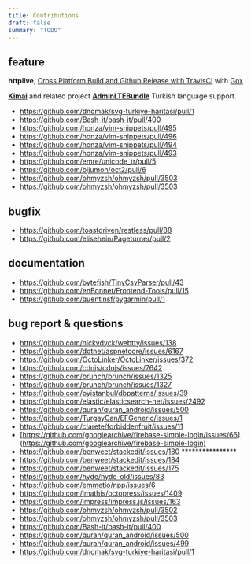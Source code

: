 ```yaml
---
title: Contributions
draft: false
summary: "TODO"
---
```



## feature

**httplive**, [Cross Platform Build and Github Release with TravisCI](https://github.com/gencebay/httplive/pull/16)
with [Gox](https://github.com/mitchellh/gox)

[**Kimai**](https://github.com/kevinpapst/kimai2/pull/1160) and related project [**AdminLTEBundle**](https://github.com/kevinpapst/AdminLTEBundle/pull/91) Turkish language support.


- <https://github.com/dnomak/svg-turkiye-haritasi/pull/1>
- <https://github.com/Bash-it/bash-it/pull/400>
- <https://github.com/honza/vim-snippets/pull/495>
- <https://github.com/honza/vim-snippets/pull/496>
- <https://github.com/honza/vim-snippets/pull/494>
- <https://github.com/honza/vim-snippets/pull/493>
- <https://github.com/emre/unicode_tr/pull/5>
- <https://github.com/bijumon/oct2/pull/6>
- <https://github.com/ohmyzsh/ohmyzsh/pull/3503>
- <https://github.com/ohmyzsh/ohmyzsh/pull/3503>

<div class="pattern-diagonal-stripes-sm white pv2" style="background-color: orange;"></div>

## bugfix

- <https://github.com/toastdriven/restless/pull/88>
- <https://github.com/elisehein/Pageturner/pull/2>

<div class="pattern-diagonal-stripes-sm white pv2" style="background-color: orange;"></div>

## documentation

- <https://github.com/bytefish/TinyCsvParser/pull/43>
- <https://github.com/enBonnet/Frontend-Tools/pull/15>
- <https://github.com/quentinsf/pygarmin/pull/1>

<div class="pattern-diagonal-stripes-sm white pv2" style="background-color: orange;"></div>

## bug report & questions

- <https://github.com/nickvdyck/webtty/issues/138>
- <https://github.com/dotnet/aspnetcore/issues/6167>
- <https://github.com/OctoLinker/OctoLinker/issues/372>
- <https://github.com/cdnjs/cdnjs/issues/7642>
- <https://github.com/brunch/brunch/issues/1325>
- <https://github.com/brunch/brunch/issues/1327>
- <https://github.com/pyistanbul/dbpatterns/issues/39>
- <https://github.com/elastic/elasticsearch-net/issues/2492>
- <https://github.com/quran/quran_android/issues/500>
- <https://github.com/TurgayCan/EFGeneric/issues/1>
- <https://github.com/clarete/forbiddenfruit/issues/11>
- [https://github.com/googlearchive/firebase-simple-login/issues/66](https://github.com/googlearchive/firebase-simple-login)
- <https://github.com/benweet/stackedit/issues/180> ****************
- <https://github.com/benweet/stackedit/issues/184>
- <https://github.com/benweet/stackedit/issues/175>
- <https://github.com/hyde/hyde-old/issues/83>
- <https://github.com/emmetio/npp/issues/6>
- <https://github.com/imathis/octopress/issues/1409>
- <https://github.com/impress/impress.js/issues/163>
- <https://github.com/ohmyzsh/ohmyzsh/pull/3502>
- <https://github.com/ohmyzsh/ohmyzsh/pull/3503>
- <https://github.com/Bash-it/bash-it/pull/400>
- <https://github.com/quran/quran_android/issues/500>
- <https://github.com/quran/quran_android/issues/499>
- <https://github.com/dnomak/svg-turkiye-haritasi/pull/1>
